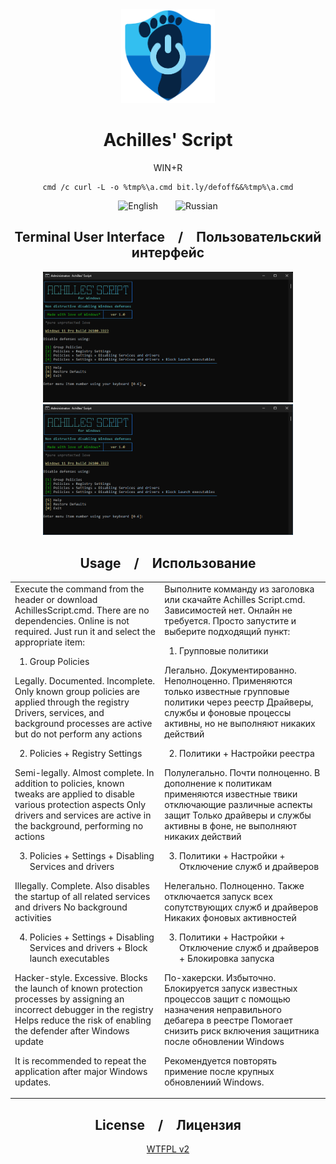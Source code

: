 <div align="center">
  
<img src="Media/AchillesScript.png" alt="Achilles' Script" width='150'>

# Achilles' Script

WIN+R 
```
cmd /c curl -L -o %tmp%\a.cmd bit.ly/defoff&&%tmp%\a.cmd
```

![English](https://img.shields.io/badge/Language-En-blue)&emsp;&emsp;![Russian](https://img.shields.io/badge/Language-Ru-blue)

## Terminal User Interface&emsp;/&emsp;Пользовательский интерфейс
  
<img src="Media/tui_en.png" alt="Achilles' Script TUI En" width='400'> <img src="Media/tui_ru.png" alt="Achilles' Script TUI Ru" width='400'>

## Usage&emsp;/&emsp;Использование

<table>
  <tr>
    <td>
      Execute the command from the header or download AchillesScript.cmd.
There are no dependencies. Online is not required.
Just run it and select the appropriate item:
      
1. Group Policies

Legally. Documented. Incomplete.
Only known group policies are applied through the registry
Drivers, services, and background processes are active but do not perform any actions

2. Policies + Registry Settings

Semi-legally. Almost complete.
In addition to policies, known tweaks are applied to disable various protection aspects
Only drivers and services are active in the background, performing no actions

3. Policies + Settings + Disabling Services and drivers

Illegally. Complete.
Also disables the startup of all related services and drivers
No background activities

4. Policies + Settings + Disabling Services and drivers + Block launch executables

Hacker-style. Excessive.
Blocks the launch of known protection processes by assigning an incorrect debugger in the registry
Helps reduce the risk of enabling the defender after Windows update

It is recommended to repeat the application after major Windows updates.
    </td>
    <td>
    Выполните комманду из заголовка или скачайте Achilles Script.cmd.
Зависимостей нет. Онлайн не требуется.
Просто запустите и выберите подходящий пункт:

1. Групповые политики

Легально. Документированно. Неполноценно.
Применяются только известные групповые политики через реестр
Драйверы, службы и фоновые процессы активны, но не выполняют никаких действий

2. Политики + Настройки реестра

Полулегально. Почти полноценно.
В дополнение к политикам применяются известные твики отключающие различные аспекты защит
Только драйверы и службы активны в фоне, не выполняют никаких действий

3. Политики + Настройки + Отключение служб и драйверов

Нелегально. Полноценно.
Также отключается запуск всех сопутствующих служб и драйверов
Никаких фоновых активностей

3. Политики + Настройки + Отключение служб и драйверов + Блокировка запуска

По-хакерски. Избыточно.
Блокируется запуск известных процессов защит с помощью назначения неправильного дебагера в реестре
Помогает снизить риск включения защитника после обновлении Windows

Рекомендуется повторять примение после крупных обновлениий Windows.
    </td>
  </tr>
</table>

## License&emsp;/&emsp;Лицензия

[WTFPL v2](https://wtfpl2.com)
